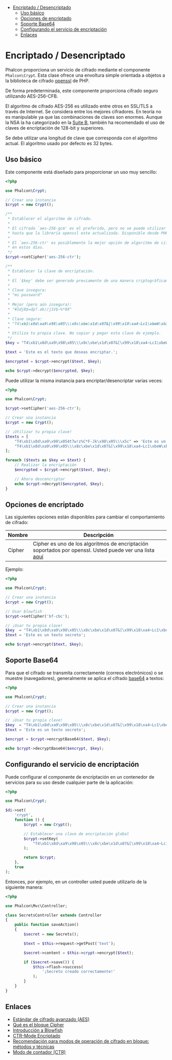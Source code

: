 <div class='article-menu'>
  <ul>
    <li>
      <a href="#overview">Encriptado / Desencriptado</a> <ul>
        <li>
          <a href="#usage">Uso básico</a>
        </li>
        <li>
          <a href="#options">Opciones de encriptado</a>
        </li>
        <li>
          <a href="#base64">Soporte Base64</a>
        </li>
        <li>
          <a href="#service">Configurando el servicio de encriptación</a>
        </li>
        <li>
          <a href="#links">Enlaces</a>
        </li>
      </ul>
    </li>
  </ul>
</div>

<a name='overview'></a>

# Encriptado / Desencriptado

Phalcon proporciona un servicio de cifrado mediante el componente `Phalcon\Crypt`. Esta clase ofrece una envoltura simple orientada a objetos a la biblioteca de cifrado [openssl](http://www.php.net/manual/en/book.openssl.php) de PHP.

De forma predeterminada, este componente proporciona cifrado seguro utilizando AES-256-CFB.

El algoritmo de cifrado AES-256 es utilizado entre otros en SSL/TLS a través de Internet. Se considera entre los mejores cifradores. En teoría no es manipulable ya que las combinaciones de claves son enormes. Aunque la NSA la ha categorizado en la [Suite B](https://en.wikipedia.org/wiki/NSA_Suite_B_Cryptography), también ha recomendado el uso de claves de encriptación de 128-bit y superiores.

<div class="alert alert-warning">
    <p>
        Se debe utilizar una longitud de clave que corresponda con el algoritmo actual. El algoritmo usado por defecto es 32 bytes.
    </p>
</div>

<a name='usage'></a>

## Uso básico

Este componente está diseñado para proporcionar un uso muy sencillo:

```php
<?php

use Phalcon\Crypt;

// Crear una instancia
$crypt = new Crypt();

/**
 * Establecer el algoritmo de cifrado.
 *
 * El cifrado `aes-256-gcm' es el preferido, pero no se puede utilizar
 * hasta que la librería openssl este actualizada. Disponible desde PHP 7.1.
 *
 * El `aes-256-ctr' es posiblemente la mejor opción de algoritmo de cifrado
 * en estos días.
 */
$crypt->setCipher('aes-256-ctr');

/**
 * Establecer la clave de encriptación.
 *
 * El `$key' debe ser generado previamente de una manera criptográficamente segura.
 *
 * Clave insegura:
 * "mi password"
 *
 * Mejor (pero aún insegura):
 * "#1dj8$=dp?.ak//j1V$~%*0X"
 *
 * Clave segura:
 * "T4\xb1\x8d\xa9\x98\x05\\\x8c\xbe\x1d\x07&[\x99\x18\xa4~Lc1\xbeW\xb3"
 *
 * Utiliza tu propia clave. No copiar y pegar esta clave de ejemplo.
 */
$key = "T4\xb1\x8d\xa9\x98\x05\\\x8c\xbe\x1d\x07&[\x99\x18\xa4~Lc1\xbeW\xb3";

$text = 'Este es el texto que deseas encriptar.';

$encrypted = $crypt->encrypt($text, $key);

echo $crypt->decrypt($encrypted, $key);
```

Puede utilizar la misma instancia para encriptar/desencriptar varias veces:

```php
<?php

use Phalcon\Crypt;

$crypt->setCipher('aes-256-ctr');

// Crear una instancia
$crypt = new Crypt();

// ¡Utilizar tu propia clave!
$texts = [
    "T4\xb1\x8d\xa9\x98\x054t7w!z%C*F-Jk\x98\x05\\\x5c" => 'Este es un texto secreto',
    "T4\xb1\x8d\xa9\x98\x05\\\x8c\xbe\x1d\x07&[\x99\x18\xa4~Lc1\xbeW\xb3" => 'Esto es muy secreto',
];

foreach ($texts as $key => $text) {
    // Realizar la encriptación
    $encrypted = $crypt->encrypt($text, $key);

    // Ahora descencriptar
    echo $crypt->decrypt($encrypted, $key);
}
```

<a name='options'></a>

## Opciones de encriptado

Las siguientes opciones están disponibles para cambiar el comportamiento de cifrado:

| Nombre | Descripción                                                                                                                                                                     |
| ------ | ------------------------------------------------------------------------------------------------------------------------------------------------------------------------------- |
| Cipher | Cipher es uno de los algoritmos de encriptación soportados por openssl. Usted puede ver una lista [ aquí](http://www.php.net/manual/en/function.openssl-get-cipher-methods.php) |

Ejemplo:

```php
<?php

use Phalcon\Crypt;

// Crear una instancia
$crypt = new Crypt();

// Usar blowfish
$crypt->setCipher('bf-cbc');

// ¡Usar tu propia clave!
$key  = "T4\xb1\x8d\xa9\x98\x05\\\x8c\xbe\x1d\x07&[\x99\x18\xa4~Lc1\xbeW\xb3";
$text = 'Este es un texto secreto';

echo $crypt->encrypt($text, $key);
```

<a name='base64'></a>

## Soporte Base64

Para que el cifrado se transmita correctamente (correos electrónicos) o se muestre (navegadores), generalmente se aplica el cifrado [base64](http://www.php.net/manual/en/function.base64-encode.php) a textos:

```php
<?php

use Phalcon\Crypt;

// Crear una instancia
$crypt = new Crypt();

// ¡Usar tu propia clave!
$key  = "T4\xb1\x8d\xa9\x98\x05\\\x8c\xbe\x1d\x07&[\x99\x18\xa4~Lc1\xbeW\xb3";
$text = 'Este es un texto secreto';

$encrypt = $crypt->encryptBase64($text, $key);

echo $crypt->decryptBase64($encrypt, $key);
```

<a name='service'></a>

## Configurando el servicio de encriptación

Puede configurar el componente de encriptación en un contenedor de servicios para su uso desde cualquier parte de la aplicación:

```php
<?php

use Phalcon\Crypt;

$di->set(
    'crypt',
    function () {
        $crypt = new Crypt();

        // Establecer una clave de encriptación global
        $crypt->setKey(
            "T4\xb1\x8d\xa9\x98\x05\\\x8c\xbe\x1d\x07&[\x99\x18\xa4~Lc1\xbeW\xb3"
        );

        return $crypt;
    },
    true
);
```

Entonces, por ejemplo, en un controller usted puede utilizarlo de la siguiente manera:

```php
<?php

use Phalcon\Mvc\Controller;

class SecretsController extends Controller
{
    public function saveAction()
    {
        $secret = new Secrets();

        $text = $this->request->getPost('text');

        $secret->content = $this->crypt->encrypt($text);

        if ($secret->save()) {
            $this->flash->success(
                '¡Secreto creado correctamente!'
            );
        }
    }
}
```

<a name='links'></a>

## Enlaces

* [Estándar de cifrado avanzado (AES)](https://en.wikipedia.org/wiki/Advanced_Encryption_Standard)
* [Qué es el bloque Cipher](https://en.wikipedia.org/wiki/Block_cipher)
* [Introducción a Blowfish](http://www.splashdata.com/splashid/blowfish.htm)
* [CTR-Mode Encriptado](http://citeseerx.ist.psu.edu/viewdoc/download?doi=10.1.1.79.1353&rep=rep1&type=pdf)
* [Recomendación para modos de operación de cifrado en bloque: métodos y técnicas](https://csrc.nist.gov/publications/detail/sp/800-38a/final)
* [Modo de contador (CTR)](https://en.wikipedia.org/wiki/Block_cipher_mode_of_operation#Counter_.28CTR.29)
